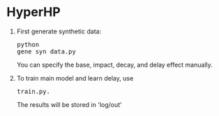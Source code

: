 # HyperHP

1. First generate synthetic data:<br /><pre>python gene_syn_data.py</pre> You can specify the base, impact, decay, and delay effect manually.

2. To train main model and learn delay, use <pre>train.py.</pre> The results will be stored in 'log/out'
